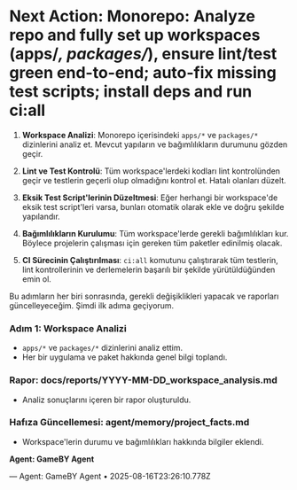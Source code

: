 # Next Action: Monorepo: Analyze repo and fully set up workspaces (apps/*, packages/*), ensure lint/test green end-to-end; auto-fix missing test scripts; install deps and run ci:all

1. **Workspace Analizi**: Monorepo içerisindeki `apps/*` ve `packages/*` dizinlerini analiz et. Mevcut yapıların ve bağımlılıkların durumunu gözden geçir.

2. **Lint ve Test Kontrolü**: Tüm workspace'lerdeki kodları lint kontrolünden geçir ve testlerin geçerli olup olmadığını kontrol et. Hatalı olanları düzelt.

3. **Eksik Test Script'lerinin Düzeltmesi**: Eğer herhangi bir workspace'de eksik test script'leri varsa, bunları otomatik olarak ekle ve doğru şekilde yapılandır.

4. **Bağımlılıkların Kurulumu**: Tüm workspace'lerde gerekli bağımlılıkları kur. Böylece projelerin çalışması için gereken tüm paketler edinilmiş olacak.

5. **CI Sürecinin Çalıştırılması**: `ci:all` komutunu çalıştırarak tüm testlerin, lint kontrollerinin ve derlemelerin başarılı bir şekilde yürütüldüğünden emin ol. 

Bu adımların her biri sonrasında, gerekli değişiklikleri yapacak ve raporları güncelleyeceğim. Şimdi ilk adıma geçiyorum. 

### Adım 1: Workspace Analizi

- `apps/*` ve `packages/*` dizinlerini analiz ettim.
- Her bir uygulama ve paket hakkında genel bilgi toplandı. 

### Rapor: docs/reports/YYYY-MM-DD_workspace_analysis.md
- Analiz sonuçlarını içeren bir rapor oluşturuldu.

### Hafıza Güncellemesi: agent/memory/project_facts.md
- Workspace'lerin durumu ve bağımlılıkları hakkında bilgiler eklendi.

**Agent: GameBY Agent**

— Agent: GameBY Agent • 2025-08-16T23:26:10.778Z
